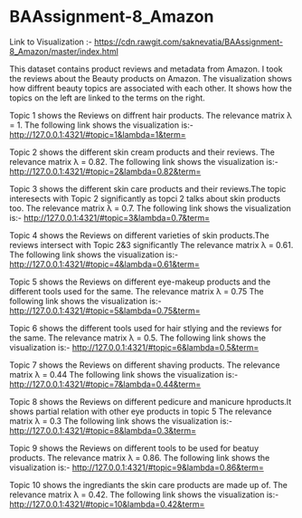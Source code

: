 # BAAssignment-8_Amazon

Link to Visualization :- https://cdn.rawgit.com/saknevatia/BAAssignment-8_Amazon/master/index.html

This dataset contains product reviews and metadata from Amazon. I took the reviews about the Beauty products on Amazon.
The visualization shows how diffrent beauty topics are associated with each other. It shows how the topics on the left are linked to the terms on the right.

Topic 1 shows the Reviews on diffrent hair products. The relevance matrix λ = 1. The following link shows the visualization is:-
http://127.0.0.1:4321/#topic=1&lambda=1&term=

Topic 2 shows the different skin cream products and their reviews. The relevance matrix λ = 0.82. The following link shows the visualization is:-
http://127.0.0.1:4321/#topic=2&lambda=0.82&term=

Topic 3 shows the different skin care products and their reviews.The topic interesects with Topic 2 significantly as topci 2 talks about skin products too. The relevance matrix λ = 0.7. The following link shows the visualization is:-
http://127.0.0.1:4321/#topic=3&lambda=0.7&term=

Topic 4 shows the Reviews on different varieties of skin products.The reviews intersect with Topic 2&3 significantly The relevance matrix λ = 0.61. The following link shows the visualization is:-
http://127.0.0.1:4321/#topic=4&lambda=0.61&term=

Topic 5 shows the Reviews on different eye-makeup products and the different tools used for the same. The relevance matrix λ = 0.75 The following link shows the visualization is:-
http://127.0.0.1:4321/#topic=5&lambda=0.75&term=

Topic 6 shows the different tools used for hair stlying and the reviews for the same. The relevance matrix λ = 0.5. The following link shows the visualization is:-
http://127.0.0.1:4321/#topic=6&lambda=0.5&term=

Topic 7 shows the Reviews on different shaving products. The relevance matrix λ = 0.44 The following link shows the visualization is:-
http://127.0.0.1:4321/#topic=7&lambda=0.44&term=

Topic 8 shows the Reviews on different pedicure and manicure hproducts.It shows partial relation with other eye products in topic 5 The relevance matrix λ = 0.3 The following link shows the visualization is:-
http://127.0.0.1:4321/#topic=8&lambda=0.3&term=

Topic 9 shows the Reviews on different tools to be used for beatuy products. The relevance matrix λ = 0.86. The following link shows the visualization is:-
http://127.0.0.1:4321/#topic=9&lambda=0.86&term=

Topic 10 shows the ingrediants the skin care products are made up of. The relevance matrix λ = 0.42. The following link shows the visualization is:-
http://127.0.0.1:4321/#topic=10&lambda=0.42&term=
